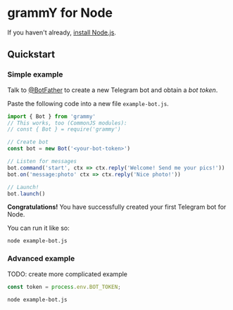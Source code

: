 # grammY for Node

If you haven't already, [install Node.js](https://nodejs.org/en/download/).

## Quickstart

### Simple example

Talk to [@BotFather](https://t.me/BotFather) to create a new Telegram bot and obtain a _bot token_.

Paste the following code into a new file `example-bot.js`.

```js
import { Bot } from 'grammy'
// This works, too (CommonJS modules):
// const { Bot } = require('grammy')

// Create bot
const bot = new Bot('<your-bot-token>')

// Listen for messages
bot.command('start', ctx => ctx.reply('Welcome! Send me your pics!'))
bot.on('message:photo' ctx => ctx.reply('Nice photo!'))

// Launch!
bot.launch()
```

**Congratulations!**
You have successfully created your first Telegram bot for Node.

You can run it like so:

```shellscript
node example-bot.js
```

### Advanced example

TODO: create more complicated example

```ts
const token = process.env.BOT_TOKEN;
```

```shellscript
node example-bot.js
```
